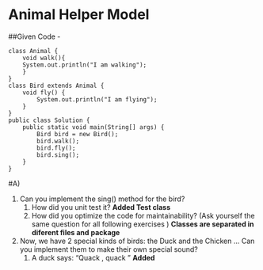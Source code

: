 # Animal Helper Model
##Given Code - 
```
class Animal {
	void walk(){
	System.out.println("I am walking");
	}
}
class Bird extends Animal {
	void fly() {
		System.out.println("I am flying");
	}
}
public class Solution {
	public static void main(String[] args) {
		Bird bird = new Bird();
		bird.walk();
		bird.fly();
		bird.sing();
	}
}
```
#A)
1. Can you implement the sing() method for the bird?
	1. How did you unit test it? **Added Test class**
	2. How did you optimize the code for maintainability? (Ask yourself the same question for all following exercises ) **Classes are separated in diferent files and package**
2. Now, we have 2 special kinds of birds: the Duck and the Chicken ... Can you implement them to make their own special sound?
	1. A duck says: “Quack , quack ” **Added**
